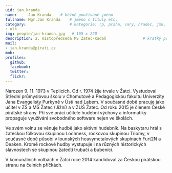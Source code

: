 ```yaml
---
uid: jan.kranda
name:     Jan Kranda  	# běžně používáné jméno
fullname: Mgr.Jan Kranda  	# jméno s tituly etc.
category:                 	# kategorie: rp, praha, vary, hradec, jmk, senat
- ulk
img: people/jan-kranda.jpg   # 165 x 220
description: 2. místopředseda MS Žatec-Kadaň             	# kratký popis, max 160 znaků
mail:
- jan.kranda@pirati.cz
mob:			  
profiles:
  github:                 
  facebook: 		  
  twitter: 		  
  flickr:     		
---
```


Narozen 9. 11. 1973 v Teplicích. Od r. 1974 žije trvale v Žatci. Vystudoval Střední průmyslovou školu v Chomutově a Pedagogickou fakultu Univerzity Jana Evangelisty Purkyně v Ústí nad Labem. V současné době pracuje jako učitel v ZŠ a MŠ Žatec (Jižní) a v ZUŠ Žatec. Od roku 2015 je členem České pirátské strany. Při své práci učitele hudební výchovy a informatiky propaguje využívání svobodného software nejen ve školách.

Ve svém volnu se věnuje hudbě jako aktivní hudebník. Na baskytaru hrál s žateckou folkovou skupinou Lochness, rockovou skupinou Triomy, v současné době působí v lounských heavymetalových skupinách Furt2N a Deaken. Kromě rockové hudby vystupuje i na různých historických slavnostech se skupinou žatečtí trubači a bubeníci.

V komunálních volbách v Žatci roce 2014 kandidoval za Českou pirátskou stranu na čelních příčkách.
